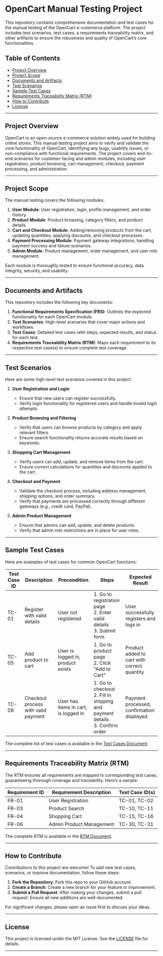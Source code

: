 # OpenCart Manual Testing Project

This repository contains comprehensive documentation and test cases for the manual testing of the OpenCart e-commerce platform. The project includes test scenarios, test cases, a requirements traceability matrix, and other artifacts to ensure the robustness and quality of OpenCart’s core functionalities.

## Table of Contents
- [Project Overview](#project-overview)
- [Project Scope](#project-scope)
- [Documents and Artifacts](#documents-and-artifacts)
- [Test Scenarios](#test-scenarios)
- [Sample Test Cases](#sample-test-cases)
- [Requirements Traceability Matrix (RTM)](#requirements-traceability-matrix-rtm)
- [How to Contribute](#how-to-contribute)
- [License](#license)

---

## Project Overview

OpenCart is an open-source e-commerce solution widely used for building online stores. This manual testing project aims to verify and validate the core functionality of OpenCart, identifying any bugs, usability issues, or non-compliance with functional requirements. The project covers end-to-end scenarios for customer-facing and admin modules, including user registration, product browsing, cart management, checkout, payment processing, and administration.

---

## Project Scope

The manual testing covers the following modules:

1. **User Module**: User registration, login, profile management, and order history.
2. **Product Module**: Product browsing, category filters, and product details.
3. **Cart and Checkout Module**: Adding/removing products from the cart, updating quantities, applying discounts, and checkout processes.
4. **Payment Processing Module**: Payment gateway integrations, handling payment success and failure scenarios.
5. **Admin Module**: Product management, order management, and user role management.

Each module is thoroughly tested to ensure functional accuracy, data integrity, security, and usability.

---

## Documents and Artifacts

This repository includes the following key documents:

1. **Functional Requirements Specification (FRS)**: Outlines the expected functionality for each OpenCart module.
2. **Test Scenarios**: High-level scenarios that cover major actions and workflows.
3. **Test Cases**: Detailed test cases with steps, expected results, and status for each test.
4. **Requirements Traceability Matrix (RTM)**: Maps each requirement to its respective test case(s) to ensure complete test coverage.

---

## Test Scenarios

Here are some high-level test scenarios covered in this project:

1. **User Registration and Login**
   - Ensure that new users can register successfully.
   - Verify login functionality for registered users and handle invalid login attempts.
   
2. **Product Browsing and Filtering**
   - Verify that users can browse products by category and apply relevant filters.
   - Ensure search functionality returns accurate results based on keywords.

3. **Shopping Cart Management**
   - Verify users can add, update, and remove items from the cart.
   - Ensure correct calculations for quantities and discounts applied to the cart.

4. **Checkout and Payment**
   - Validate the checkout process, including address management, shipping options, and order summary.
   - Verify that payments are processed correctly through different gateways (e.g., credit card, PayPal).

5. **Admin Product Management**
   - Ensure that admins can add, update, and delete products.
   - Verify that admin role restrictions are in place for user roles.

---

## Sample Test Cases

Here are examples of test cases for common OpenCart functions:

| Test Case ID | Description                          | Precondition                       | Steps                                                                                                                                          | Expected Result                                |
|--------------|--------------------------------------|------------------------------------|------------------------------------------------------------------------------------------------------------------------------------------------|------------------------------------------------|
| TC-01        | Register with valid details          | User not registered                | 1. Go to registration page <br> 2. Enter valid details <br> 3. Submit form                                                                     | User successfully registers and logs in        |
| TC-05        | Add product to cart                  | User is logged in, product exists  | 1. Go to product page <br> 2. Click "Add to Cart"                                                                                              | Product added to cart with correct quantity    |
| TC-08        | Checkout process with valid payment  | User has items in cart, is logged in | 1. Go to checkout <br> 2. Fill in shipping and payment details <br> 3. Confirm order                                                          | Payment processed, confirmation displayed      |

The complete list of test cases is available in the [Test Cases Document](./OpenCart-TestCases.xlsx).

---

## Requirements Traceability Matrix (RTM)

The RTM ensures all requirements are mapped to corresponding test cases, guaranteeing thorough coverage and traceability. Here’s a sample:

| Requirement ID | Requirement Description              | Test Case ID(s) |
|----------------|------------------------------------- |-----------------|
| FR-01          | User Registration                   | TC-01, TC-02    |
| FR-03          | Product Search                      | TC-10, TC-11    |
| FR-04          | Shopping Cart                       | TC-15, TC-16    |
| FR-06          | Admin Product Management            | TC-30, TC-31    |

The complete RTM is available in the [RTM Document](./OpenCart-RTM.xlsx).

---

## How to Contribute

Contributions to this project are welcome! To add new test cases, scenarios, or improve documentation, follow these steps:

1. **Fork the Repository**: Fork this repo to your GitHub account.
2. **Create a Branch**: Create a new branch for your feature or improvement.
3. **Submit a Pull Request**: After making your changes, submit a pull request. Ensure all new additions are well-documented.

For significant changes, please open an issue first to discuss your ideas.

---

## License

This project is licensed under the MIT License. See the [LICENSE](./MIT_License) file for details.

---

